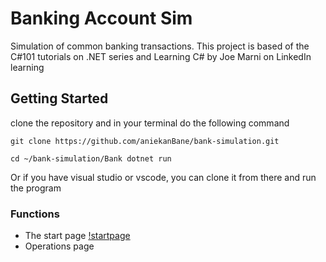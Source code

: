 # Banking Account Sim
Simulation of common banking transactions.
This project is based of the C#101 tutorials on .NET series and Learning C# by Joe Marni on LinkedIn learning

## Getting Started
clone the repository and in your terminal do the following command

```
git clone https://github.com/aniekanBane/bank-simulation.git
```
```
cd ~/bank-simulation/Bank dotnet run
```
Or if you have visual studio or vscode, you can clone it from there and run the program

### Functions
- The start page
[!startpage](https://github.com/aniekanBane/bank-simulation/blob/master/Bank/Images/start.png)
- Operations page
